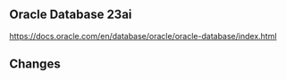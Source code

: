 ## Oracle Database 23ai

https://docs.oracle.com/en/database/oracle/oracle-database/index.html

## Changes
